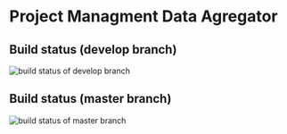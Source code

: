 # Project Managment Data Agregator

## Build status (develop branch)
![build status of develop branch](https://travis-ci.com/CoffeeProjects/project-managment-data-agregator.svg?branch=develop)

## Build status (master branch)
![build status of master branch](https://travis-ci.com/CoffeeProjects/project-managment-data-agregator.svg?branch=master)

